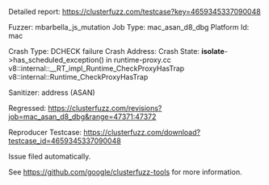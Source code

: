 Detailed report: https://clusterfuzz.com/testcase?key=4659345337090048

Fuzzer: mbarbella_js_mutation
Job Type: mac_asan_d8_dbg
Platform Id: mac

Crash Type: DCHECK failure
Crash Address: 
Crash State:
  __isolate__->has_scheduled_exception() in runtime-proxy.cc
  v8::internal::__RT_impl_Runtime_CheckProxyHasTrap
  v8::internal::Runtime_CheckProxyHasTrap
  
Sanitizer: address (ASAN)

Regressed: https://clusterfuzz.com/revisions?job=mac_asan_d8_dbg&range=47371:47372

Reproducer Testcase: https://clusterfuzz.com/download?testcase_id=4659345337090048

Issue filed automatically.

See https://github.com/google/clusterfuzz-tools for more information.